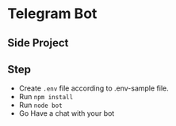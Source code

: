 # Telegram Bot
## Side Project
## Step
* Create `.env` file according to .env-sample file.
* Run `npm install`
* Run `node bot`
* Go Have a chat with your bot